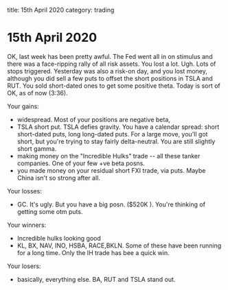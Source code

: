 title: 15th April 2020
category: trading

# 15th April 2020

OK, last week has been pretty awful. The Fed went all in on stimulus and there was a face-ripping rally of all risk assets. You lost a lot. Ugh. Lots of stops triggered. Yesterday was also a risk-on day, and you lost money, although you did sell a few puts to offset the short positions in TSLA and RUT. You sold short-dated ones to get some positive theta. Today is sort of OK, as of now \(3:36\).

Your gains:

* widespread. Most of your positions are negative beta,
* TSLA short put. TSLA defies gravity. You have a calendar spread: short short-dated puts, long long-dated puts. For a large move, you'll got short, but you're trying to stay fairly delta-neutral. You are still slightly short gamma.
* making money on the "Incredible Hulks" trade -- all these tanker companies. One of your few +ve beta posns.
* you made money on your residual short FXI trade, via puts. Maybe China isn't so strong after all. 

Your losses:

* GC. It's ugly. But you have a big posn. \($520K \). You're thinking of getting some otm puts.

Your winners:

* Incredible hulks looking good
* KL, BX, NAV, INO, HSBA, RACE,BKLN. Some of these have been running for a long time. Only the IH trade has bee a quick win.

Your losers:

* basically, everything else. BA, RUT and TSLA stand out.


